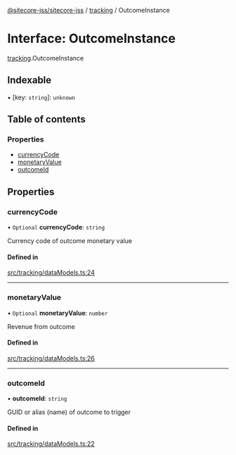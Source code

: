 [@sitecore-jss/sitecore-jss](../README.md) / [tracking](../modules/tracking.md) / OutcomeInstance

# Interface: OutcomeInstance

[tracking](../modules/tracking.md).OutcomeInstance

## Indexable

▪ [key: `string`]: `unknown`

## Table of contents

### Properties

- [currencyCode](tracking.OutcomeInstance.md#currencycode)
- [monetaryValue](tracking.OutcomeInstance.md#monetaryvalue)
- [outcomeId](tracking.OutcomeInstance.md#outcomeid)

## Properties

### currencyCode

• `Optional` **currencyCode**: `string`

Currency code of outcome monetary value

#### Defined in

[src/tracking/dataModels.ts:24](https://github.com/Sitecore/jss/blob/9a2c6b283/packages/sitecore-jss/src/tracking/dataModels.ts#L24)

___

### monetaryValue

• `Optional` **monetaryValue**: `number`

Revenue from outcome

#### Defined in

[src/tracking/dataModels.ts:26](https://github.com/Sitecore/jss/blob/9a2c6b283/packages/sitecore-jss/src/tracking/dataModels.ts#L26)

___

### outcomeId

• **outcomeId**: `string`

GUID or alias (name) of outcome to trigger

#### Defined in

[src/tracking/dataModels.ts:22](https://github.com/Sitecore/jss/blob/9a2c6b283/packages/sitecore-jss/src/tracking/dataModels.ts#L22)
